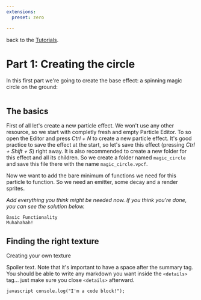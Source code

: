 ```yaml
---
extensions:
  preset: zero

---
```


<p>back to the <a href="../../Tutorials.md">Tutorials</a>.</p>
<h1 id="part-1-creating-the-circle">Part 1: Creating the circle</h1>
<p>In this first part we're going to create the base effect: a spinning magic circle on the ground:</p>
<p><img src="https://i.imgur.com/cypsRRb.gif" alt=""></p>
<h2 id="the-basics">The basics</h2>
<p>First of all let's create a new particle effect. We won't use any other resource, so we start with completly fresh and empty Particle Editor. To so open the Editor and press <em>Ctrl + N</em> to create a new particle effect.
It's good practice to save the effect at the start, so let's save this effect (pressing <em>Ctrl + Shift + S</em>) right away. It is also recommended to create a new folder for this effect and all its children. So we create a folder named <code>magic_circle</code> and save this file there with the name <code>magic_circle.vpcf</code>.</p>
<p>Now we want to add the bare minimum of functions we need for this particle to function. So we need an emitter, some decay and a render sprites.</p>
<p><em>Add everything you think might be needed now. If you think you're done, you can see the solution below.</em></p>

	Basic Functionality
	Muhahahah!

<h2 id="finding-the-right-texture">Finding the right texture</h2>

  Creating your own texture
<p>Spoiler text. Note that it's important to have a space after the summary tag. You should be able to write any markdown you want inside the <code>&lt;details&gt;</code> tag... just make sure you close <code>&lt;details&gt;</code> afterward.</p>
<p><code>javascript console.log("I'm a code block!");</code></p>


